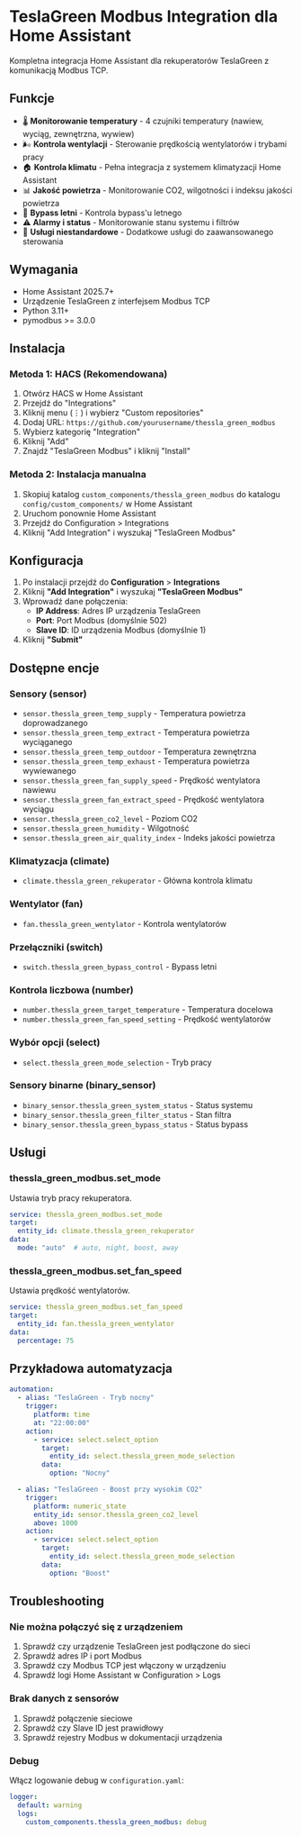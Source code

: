 # TeslaGreen Modbus Integration dla Home Assistant

Kompletna integracja Home Assistant dla rekuperatorów TeslaGreen z komunikacją Modbus TCP.

## Funkcje

- 🌡️ **Monitorowanie temperatury** - 4 czujniki temperatury (nawiew, wyciąg, zewnętrzna, wywiew)
- 🌬️ **Kontrola wentylacji** - Sterowanie prędkością wentylatorów i trybami pracy
- 🏠 **Kontrola klimatu** - Pełna integracja z systemem klimatyzacji Home Assistant
- 📊 **Jakość powietrza** - Monitorowanie CO2, wilgotności i indeksu jakości powietrza
- 🔄 **Bypass letni** - Kontrola bypass'u letnego
- ⚠️ **Alarmy i status** - Monitorowanie stanu systemu i filtrów
- 🔧 **Usługi niestandardowe** - Dodatkowe usługi do zaawansowanego sterowania

## Wymagania

- Home Assistant 2025.7+
- Urządzenie TeslaGreen z interfejsem Modbus TCP
- Python 3.11+
- pymodbus >= 3.0.0

## Instalacja

### Metoda 1: HACS (Rekomendowana)

1. Otwórz HACS w Home Assistant
2. Przejdź do "Integrations"
3. Kliknij menu (⋮) i wybierz "Custom repositories"
4. Dodaj URL: `https://github.com/yourusername/thessla_green_modbus`
5. Wybierz kategorię "Integration"
6. Kliknij "Add"
7. Znajdź "TeslaGreen Modbus" i kliknij "Install"

### Metoda 2: Instalacja manualna

1. Skopiuj katalog `custom_components/thessla_green_modbus` do katalogu `config/custom_components/` w Home Assistant
2. Uruchom ponownie Home Assistant
3. Przejdź do Configuration > Integrations
4. Kliknij "Add Integration" i wyszukaj "TeslaGreen Modbus"

## Konfiguracja

1. Po instalacji przejdź do **Configuration** > **Integrations**
2. Kliknij **"Add Integration"** i wyszukaj **"TeslaGreen Modbus"**
3. Wprowadź dane połączenia:
   - **IP Address**: Adres IP urządzenia TeslaGreen
   - **Port**: Port Modbus (domyślnie 502)
   - **Slave ID**: ID urządzenia Modbus (domyślnie 1)
4. Kliknij **"Submit"**

## Dostępne encje

### Sensory (sensor)
- `sensor.thessla_green_temp_supply` - Temperatura powietrza doprowadzanego
- `sensor.thessla_green_temp_extract` - Temperatura powietrza wyciąganego
- `sensor.thessla_green_temp_outdoor` - Temperatura zewnętrzna
- `sensor.thessla_green_temp_exhaust` - Temperatura powietrza wywiewanego
- `sensor.thessla_green_fan_supply_speed` - Prędkość wentylatora nawiewu
- `sensor.thessla_green_fan_extract_speed` - Prędkość wentylatora wyciągu
- `sensor.thessla_green_co2_level` - Poziom CO2
- `sensor.thessla_green_humidity` - Wilgotność
- `sensor.thessla_green_air_quality_index` - Indeks jakości powietrza

### Klimatyzacja (climate)
- `climate.thessla_green_rekuperator` - Główna kontrola klimatu

### Wentylator (fan)
- `fan.thessla_green_wentylator` - Kontrola wentylatorów

### Przełączniki (switch)
- `switch.thessla_green_bypass_control` - Bypass letni

### Kontrola liczbowa (number)
- `number.thessla_green_target_temperature` - Temperatura docelowa
- `number.thessla_green_fan_speed_setting` - Prędkość wentylatorów

### Wybór opcji (select)
- `select.thessla_green_mode_selection` - Tryb pracy

### Sensory binarne (binary_sensor)
- `binary_sensor.thessla_green_system_status` - Status systemu
- `binary_sensor.thessla_green_filter_status` - Stan filtra
- `binary_sensor.thessla_green_bypass_status` - Status bypass

## Usługi

### thessla_green_modbus.set_mode
Ustawia tryb pracy rekuperatora.

```yaml
service: thessla_green_modbus.set_mode
target:
  entity_id: climate.thessla_green_rekuperator
data:
  mode: "auto"  # auto, night, boost, away
```

### thessla_green_modbus.set_fan_speed
Ustawia prędkość wentylatorów.

```yaml
service: thessla_green_modbus.set_fan_speed
target:
  entity_id: fan.thessla_green_wentylator
data:
  percentage: 75
```

## Przykładowa automatyzacja

```yaml
automation:
  - alias: "TeslaGreen - Tryb nocny"
    trigger:
      platform: time
      at: "22:00:00"
    action:
      - service: select.select_option
        target:
          entity_id: select.thessla_green_mode_selection
        data:
          option: "Nocny"

  - alias: "TeslaGreen - Boost przy wysokim CO2"
    trigger:
      platform: numeric_state
      entity_id: sensor.thessla_green_co2_level
      above: 1000
    action:
      - service: select.select_option
        target:
          entity_id: select.thessla_green_mode_selection
        data:
          option: "Boost"
```

## Troubleshooting

### Nie można połączyć się z urządzeniem
1. Sprawdź czy urządzenie TeslaGreen jest podłączone do sieci
2. Sprawdź adres IP i port Modbus
3. Sprawdź czy Modbus TCP jest włączony w urządzeniu
4. Sprawdź logi Home Assistant w Configuration > Logs

### Brak danych z sensorów
1. Sprawdź połączenie sieciowe
2. Sprawdź czy Slave ID jest prawidłowy
3. Sprawdź rejestry Modbus w dokumentacji urządzenia

### Debug
Włącz logowanie debug w `configuration.yaml`:

```yaml
logger:
  default: warning
  logs:
    custom_components.thessla_green_modbus: debug
```

##
        
    
